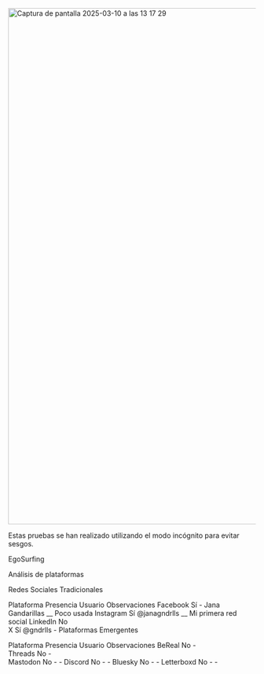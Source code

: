 <img width="1049" alt="Captura de pantalla 2025-03-10 a las 13 17 29" src="https://github.com/user-attachments/assets/1e24b2e0-afe0-4aeb-84e3-54911ccde7c1" />


Estas pruebas se han realizado utilizando el modo incógnito para evitar sesgos.

EgoSurfing

Análisis de plataformas

Redes Sociales Tradicionales

Plataforma	Presencia	Usuario	Observaciones
Facebook	Sí	-	Jana Gandarillas __ Poco usada
Instagram	Sí	@janagndrlls __	Mi primera red social
LinkedIn	No	
X	Sí	@gndrlls	-
Plataformas Emergentes

Plataforma	Presencia	Usuario	Observaciones
BeReal	No	-	
Threads	No	-	
Mastodon	No	-	-
Discord	No	-	-
Bluesky	No	-	-
Letterboxd	No	-	-
